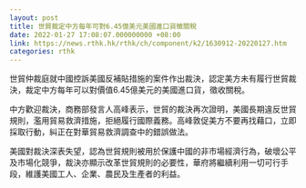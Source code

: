 ```yaml
---
layout: post
title: 世貿裁定中方每年可對6.45億美元美國進口貨徵關稅
date: 2022-01-27 17:08:07.000000000 +08:00
link: https://news.rthk.hk/rthk/ch/component/k2/1630912-20220127.htm
categories: rthk
---
```


世貿仲裁庭就中國控訴美國反補貼措施的案件作出裁決，認定美方未有履行世貿裁決，裁定中方每年可以對價值6.45億美元的美國進口貨，徵收關稅。

中方歡迎裁決，商務部發言人高峰表示，世貿的裁決再次證明，美國長期違反世貿規則，濫用貿易救濟措施，拒絕履行國際義務。高峰敦促美方不要再找藉口，立即採取行動，糾正在對華貿易救濟調查中的錯誤做法。

美國對裁決深表失望，認為世貿規則被用於保護中國的非市場經濟行為，破壞公平及市場化競爭，裁決亦顯示改革世貿規則的必要性，華府將繼續利用一切可行手段，維護美國工人、企業、農民及生產者的利益。

